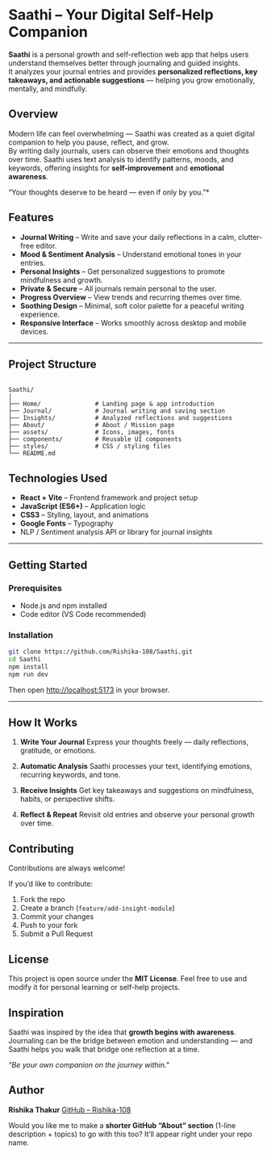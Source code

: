 # Saathi – Your Digital Self-Help Companion

**Saathi** is a personal growth and self-reflection web app that helps users understand themselves better through journaling and guided insights.  
It analyzes your journal entries and provides **personalized reflections, key takeaways, and actionable suggestions** — helping you grow emotionally, mentally, and mindfully.

##  Overview

Modern life can feel overwhelming — Saathi was created as a quiet digital companion to help you pause, reflect, and grow.  
By writing daily journals, users can observe their emotions and thoughts over time. Saathi uses text analysis to identify patterns, moods, and keywords, offering insights for **self-improvement** and **emotional awareness**.

 “Your thoughts deserve to be heard — even if only by you.”*

## Features

-  **Journal Writing** – Write and save your daily reflections in a calm, clutter-free editor.  
-  **Mood & Sentiment Analysis** – Understand emotional tones in your entries.  
-  **Personal Insights** – Get personalized suggestions to promote mindfulness and growth.  
-  **Private & Secure** – All journals remain personal to the user.  
-  **Progress Overview** – View trends and recurring themes over time.  
-  **Soothing Design** – Minimal, soft color palette for a peaceful writing experience.  
-  **Responsive Interface** – Works smoothly across desktop and mobile devices.

---

##  Project Structure
```

Saathi/
│
├── Home/               # Landing page & app introduction
├── Journal/            # Journal writing and saving section
├── Insights/           # Analyzed reflections and suggestions
├── About/              # About / Mission page
├── assets/             # Icons, images, fonts
├── components/         # Reusable UI components
├── styles/             # CSS / styling files
└── README.md

````


##  Technologies Used

- **React + Vite** – Frontend framework and project setup  
- **JavaScript (ES6+)** – Application logic  
- **CSS3** – Styling, layout, and animations  
- **Google Fonts** – Typography  
- NLP / Sentiment analysis API or library for journal insights  

---

##  Getting Started

### Prerequisites
- Node.js and npm installed  
- Code editor (VS Code recommended)

### Installation

```bash
git clone https://github.com/Rishika-108/Saathi.git
cd Saathi
npm install
npm run dev
````

Then open [http://localhost:5173](http://localhost:5173) in your browser.

---

##  How It Works

1. **Write Your Journal**
   Express your thoughts freely — daily reflections, gratitude, or emotions.

2. **Automatic Analysis**
   Saathi processes your text, identifying emotions, recurring keywords, and tone.

3. **Receive Insights**
   Get key takeaways and suggestions on mindfulness, habits, or perspective shifts.

4. **Reflect & Repeat**
   Revisit old entries and observe your personal growth over time.

##  Contributing

Contributions are always welcome!

If you’d like to contribute:

1. Fork the repo
2. Create a branch (`feature/add-insight-module`)
3. Commit your changes
4. Push to your fork
5. Submit a Pull Request

##  License

This project is open source under the **MIT License**.
Feel free to use and modify it for personal learning or self-help projects.

##  Inspiration

Saathi was inspired by the idea that **growth begins with awareness**.
Journaling can be the bridge between emotion and understanding —
and Saathi helps you walk that bridge one reflection at a time.

*"Be your own companion on the journey within."*


##  Author

**Rishika Thakur**
[GitHub – Rishika-108](https://github.com/Rishika-108)

Would you like me to make a **shorter GitHub “About” section** (1-line description + topics) to go with this too? It’ll appear right under your repo name.
```
